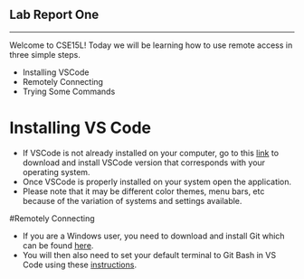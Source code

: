 ## Lab Report One
---

Welcome to CSE15L!
Today we will be learning how to use remote access in three simple steps.
* Installing VSCode 
* Remotely Connecting
* Trying Some Commands

# Installing VS Code
* If VSCode is not already installed on your computer, go to this [link](https://code.visualstudio.com/)	to download and install VSCode version that corresponds with your operating system.
* Once VSCode is properly installed on your system open the application.
* Please note that it may be different color themes, menu bars, etc because of the variation of systems and settings available.

#Remotely Connecting
* If you are a Windows user, you need to download and install Git which can be found [here](https://gitforwindows.org/).
* You will then also need to set your default terminal to Git Bash in VS Code using these [instructions](https://stackoverflow.com/a/50527994). 
